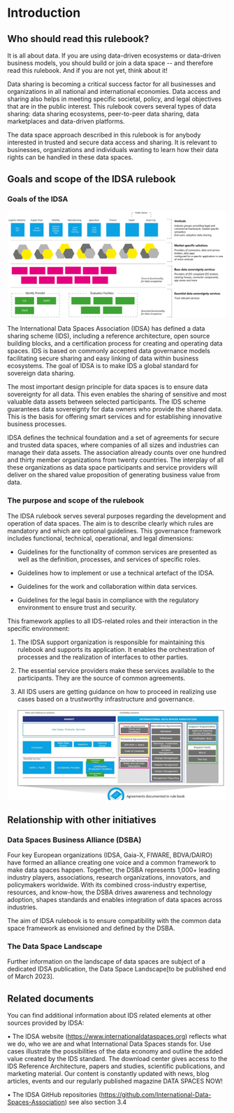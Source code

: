 # Introduction

## Who should read this rulebook?

It is all about data. If you are using data-driven ecosystems or
data-driven business models, you should build or join a data space --
and therefore read this rulebook. And if you are not yet, think about
it!

Data sharing is becoming a critical success factor for all businesses
and organizations in all national and international economies. Data
access and sharing also helps in meeting specific societal, policy, and
legal objectives that are in the public interest. This rulebook covers
several types of data sharing: data sharing ecosystems, peer-to-peer
data sharing, data marketplaces and data-driven platforms.

The data space approach described in this rulebook is for anybody
interested in trusted and secure data access and sharing. It is relevant
to businesses, organizations and individuals wanting to learn how their
data rights can be handled in these data spaces.

## Goals and scope of the IDSA rulebook

### Goals of the IDSA

![Overview IDS enabled ecosystems](./media/Overview_IDS_enabled_ecosystems.png)

The International Data Spaces Association (IDSA) has defined a data sharing
scheme (IDS), including a reference architecture, open source building
blocks, and a certification process for creating and operating data
spaces. IDS is based on commonly accepted data governance models
facilitating secure sharing and easy linking of data within business
ecosystems. The goal of IDSA is to make IDS a global standard for
sovereign data sharing.

The most important design principle for data spaces is to ensure data
sovereignty for all data. This even enables the sharing of sensitive and
most valuable data assets between selected participants. The IDS scheme
guarantees data sovereignty for data owners who provide the shared data.
This is the basis for offering smart services and for establishing
innovative business processes.

IDSA defines the technical foundation and a set of agreements for secure
and trusted data spaces, where companies of all sizes and industries can
manage their data assets. The association already counts over one
hundred and thirty member organizations from twenty countries. The
interplay of all these organizations as data space participants and
service providers will deliver on the shared value proposition of
generating business value from data.

### The purpose and scope of the rulebook

The IDSA rulebook serves several purposes regarding the development and
operation of data spaces. The aim is to describe clearly which rules are
mandatory and which are optional guidelines. This governance framework
includes functional, technical, operational, and legal dimensions:

- Guidelines for the functionality of common services are presented as
    well as the definition, processes, and services of specific roles.

- Guidelines how to implement or use a technical artefact of the IDSA.

- Guidelines for the work and collaboration within data services.

- Guidelines for the legal basis in compliance with the regulatory
    environment to ensure trust and security.

This framework applies to all IDS-related roles and their interaction in
the specific environment:

1. The IDSA support organization is responsible for maintaining this
rulebook and supports its application. It enables the orchestration of
processes and the realization of interfaces to other parties.

2. The essential service providers make these services available to the
participants. They are the source of common agreements.

3. All IDS users are getting guidance on how to proceed in realizing
use cases based on a trustworthy infrastructure and governance.

![](media/media/image4.png)

## Relationship with other initiatives

### Data Spaces Business Alliance (DSBA)

Four key European organizations (IDSA, Gaia-X, FIWARE, BDVA/DAIRO) have
formed an alliance creating one voice and a common framework to make
data spaces happen. Together, the DSBA represents 1,000+ leading
industry players, associations, research organizations, innovators, and
policymakers worldwide. With its combined cross-industry expertise,
resources, and know-how, the DSBA drives awareness and technology
adoption, shapes standards and enables integration of data spaces across
industries.

The aim of IDSA rulebook is to ensure compatibility with the common data
space framework as envisioned and defined by the DSBA.

### The Data Space Landscape

Further information on the landscape of data spaces are subject of a
dedicated IDSA publication, the Data Space Landscape\[to be published
end of March 2023\].

## Related documents

You can find additional information about IDS related elements at other
sources provided by IDSA:

• The IDSA website (<https://www.internationaldataspaces.org>) reflects
what we do, who we are and what International Data Spaces stands for.
Use cases illustrate the possibilities of the data economy and outline
the added value created by the IDS standard. The download center gives
access to the IDS Reference Architecture, papers and studies, scientific
publications, and marketing material. Our content is constantly updated
with news, blog articles, events and our regularly published magazine
DATA SPACES NOW!

• The IDSA GitHub repositories
(<https://github.com/International-Data-Spaces-Association>) see also
section 3.4
